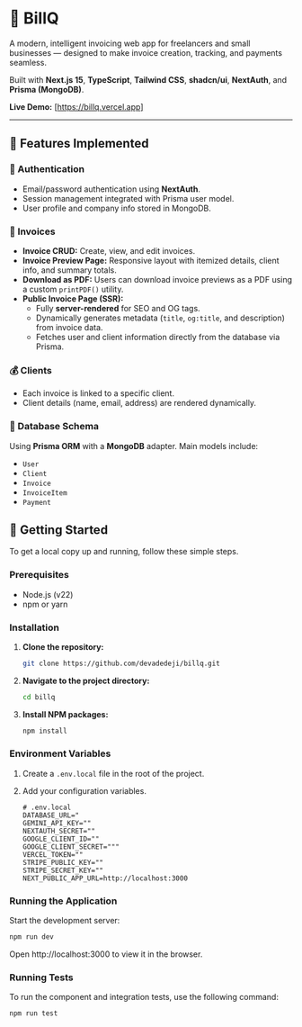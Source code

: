# 🧾 BillQ

A modern, intelligent invoicing web app for freelancers and small businesses — designed to make invoice creation, tracking, and payments seamless.

Built with **Next.js 15**, **TypeScript**, **Tailwind CSS**, **shadcn/ui**, **NextAuth**, and **Prisma (MongoDB)**.

**Live Demo:** [https://billq.vercel.app]

---

## 🚀 Features Implemented

### 🔐 Authentication

- Email/password authentication using **NextAuth**.
- Session management integrated with Prisma user model.
- User profile and company info stored in MongoDB.

### 🧾 Invoices

- **Invoice CRUD:** Create, view, and edit invoices.
- **Invoice Preview Page:** Responsive layout with itemized details, client info, and summary totals.
- **Download as PDF:** Users can download invoice previews as a PDF using a custom `printPDF()` utility.
- **Public Invoice Page (SSR):**
  - Fully **server-rendered** for SEO and OG tags.
  - Dynamically generates metadata (`title`, `og:title`, and description) from invoice data.
  - Fetches user and client information directly from the database via Prisma.

### 💰 Clients

- Each invoice is linked to a specific client.
- Client details (name, email, address) are rendered dynamically.

### 💾 Database Schema

Using **Prisma ORM** with a **MongoDB** adapter.
Main models include:

- `User`
- `Client`
- `Invoice`
- `InvoiceItem`
- `Payment`

## 🚀 Getting Started

To get a local copy up and running, follow these simple steps.

### Prerequisites

- Node.js (v22)
- npm or yarn

### Installation

1.  **Clone the repository:**
    ```sh
    git clone https://github.com/devadedeji/billq.git
    ```
2.  **Navigate to the project directory:**
    ```sh
    cd billq
    ```
3.  **Install NPM packages:**
    ```sh
    npm install
    ```

### Environment Variables

1.  Create a `.env.local` file in the root of the project.
2.  Add your configuration variables.

    ```env
    # .env.local
    DATABASE_URL="
    GEMINI_API_KEY=""
    NEXTAUTH_SECRET=""
    GOOGLE_CLIENT_ID=""
    GOOGLE_CLIENT_SECRET="""
    VERCEL_TOKEN=""
    STRIPE_PUBLIC_KEY=""
    STRIPE_SECRET_KEY=""
    NEXT_PUBLIC_APP_URL=http://localhost:3000
    ```

### Running the Application

Start the development server:

```sh
npm run dev
```

Open http://localhost:3000 to view it in the browser.

### Running Tests

To run the component and integration tests, use the following command:

```sh
npm run test
```
